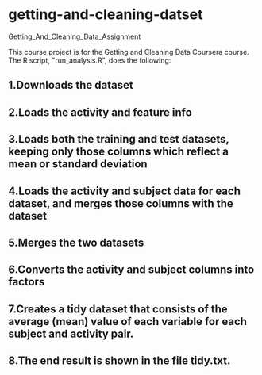 # getting-and-cleaning-datset
Getting_And_Cleaning_Data_Assignment

This course project is for the Getting and Cleaning Data Coursera course. The R script, "run_analysis.R", does the following:

## 1.Downloads the dataset
## 2.Loads the activity and feature info
## 3.Loads both the training and test datasets, keeping only those columns which reflect a mean or standard deviation
## 4.Loads the activity and subject data for each dataset, and merges those columns with the dataset
## 5.Merges the two datasets
## 6.Converts the activity and subject columns into factors
## 7.Creates a tidy dataset that consists of the average (mean) value of each variable for each subject and activity pair.
## 8.The end result is shown in the file tidy.txt.

